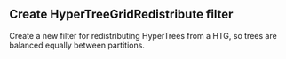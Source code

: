 ## Create HyperTreeGridRedistribute filter

Create a new filter for redistributing HyperTrees from a HTG, so trees are balanced equally between partitions.
